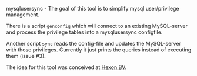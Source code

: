 mysqlusersync - The goal of this tool is to simplify mysql user/privilege management.

There is a script `genconfig` which will connect to an existing MySQL-server and process the privilege tables into a mysqlusersync configfile.

Another script `sync` reads the config-file and updates the MySQL-server with those privileges. Currently it just prints the queries instead of executing them (issue #3).

The idea for this tool was conceived at [Hexon BV](http://www.hexon.cx/).
